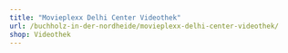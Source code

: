 ```yaml
---
title: "Movieplexx Delhi Center Videothek"
url: /buchholz-in-der-nordheide/movieplexx-delhi-center-videothek/
shop: Videothek
---
```

